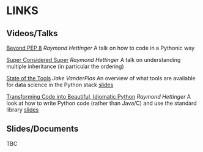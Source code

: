LINKS
=====

Videos/Talks
------------

[Beyond PEP 8](https://www.youtube.com/watch?v=wf-BqAjZb8M) *Raymond Hettinger*
A talk on how to code in a Pythonic way

[Super Considered Super](https://www.youtube.com/watch?v=EiOglTERPEo) *Raymond Hettinger*
A talk on understanding multiple inheritance (in particular the ordering)

[State of the Tools](https://www.youtube.com/watch?v=5GlNDD7qbP4) *Jake VanderPlas*
An overview of what tools are available for data science in the Python stack 
[slides](https://speakerdeck.com/jakevdp/the-state-of-the-stack-scipy-2015-keynote)

[Transforming Code into Beautiful, Idiomatic Python](https://www.youtube.com/watch?v=OSGv2VnC0go) *Raymond Hettinger*
A look at how to write Python code (rather than Java/C) and use the standard library [slides](https://speakerdeck.com/pyconslides/transforming-code-into-beautiful-idiomatic-python-by-raymond-hettinger-1)

Slides/Documents
------

TBC
